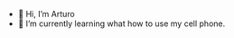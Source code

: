 - 👋 Hi, I’m Arturo
- 🌱 I’m currently learning what how to use my cell phone.


<!---
artus4/artus4 is a ✨ special ✨ repository because its `README.md` (this file) appears on your GitHub profile.
You can click the Preview link to take a look at your changes.
--->
